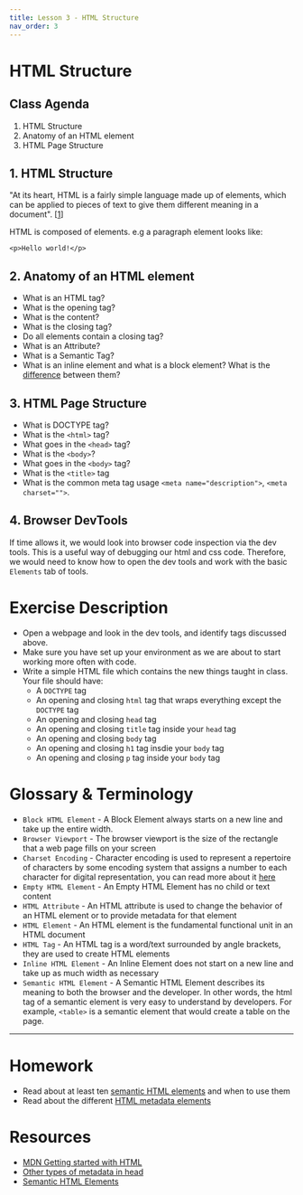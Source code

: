 ```yaml
---
title: Lesson 3 - HTML Structure
nav_order: 3
---
```


# HTML Structure

## Class Agenda

1. HTML Structure
2. Anatomy of an HTML element
3. HTML Page Structure

## 1. HTML Structure

"At its heart, HTML is a fairly simple language made up of elements, which can be applied to pieces of text to give them different meaning in a document". [[1](https://developer.mozilla.org/en-US/docs/Learn/HTML/Introduction_to_HTML)]

HTML is composed of elements. e.g a paragraph element looks like:

```
<p>Hello world!</p>
```

## 2. Anatomy of an HTML element

- What is an HTML tag?
- What is the opening tag?
- What is the content?
- What is the closing tag?
- Do all elements contain a closing tag?
- What is an Attribute?
- What is a Semantic Tag?
- What is an inline element and what is a block element? What is the [difference](https://developer.mozilla.org/en-US/docs/Learn/HTML/Introduction_to_HTML/Getting_started#block_versus_inline_elements) between them?

## 3. HTML Page Structure

- What is DOCTYPE tag?
- What is the `<html>` tag?
- What goes in the `<head>` tag?
- What is the `<body>`?
- What goes in the `<body>` tag?
- What is the `<title>` tag
- What is the common meta tag usage `<meta name="description">`, `<meta charset="">`.

## 4. Browser DevTools

If time allows it, we would look into browser code inspection via the dev tools. This is a useful way of debugging our html and css code. Therefore, we would need to know how to open the dev tools and work with the basic `Elements` tab of tools.

# Exercise Description

- Open a webpage and look in the dev tools, and identify tags discussed above.
- Make sure you have set up your environment as we are about to start working more often with code.
- Write a simple HTML file which contains the new things taught in class. Your file should have:
  - A `DOCTYPE` tag
  - An opening and closing `html` tag that wraps everything except the `DOCTYPE` tag
  - An opening and closing `head` tag
  - An opening and closing `title` tag inside your `head` tag
  - An opening and closing `body` tag
  - An opening and closing `h1` tag insdie your `body` tag
  - An opening and closing `p` tag inside your `body` tag

# Glossary & Terminology

- `Block HTML Element` - A Block Element always starts on a new line and take up the entire width.
- `Browser Viewport` - The browser viewport is the size of the rectangle that a web page fills on your screen
- `Charset Encoding` - Character encoding is used to represent a repertoire of characters by some encoding system that assigns a number to each character for digital representation, you can read more about it [here](https://en.wikipedia.org/wiki/Character_encoding)
- `Empty HTML Element` - An Empty HTML Element has no child or text content
- `HTML Attribute` - An HTML attribute is used to change the behavior of an HTML element or to provide metadata for that element
- `HTML Element` - An HTML element is the fundamental functional unit in an HTML document
- `HTML Tag` - An HTML tag is a word/text surrounded by angle brackets, they are used to create HTML elements
- `Inline HTML Element` - An Inline Element does not start on a new line and take up as much width as necessary
- `Semantic HTML Element` - A Semantic HTML Element describes its meaning to both the browser and the developer. In other words, the html tag of a semantic element is very easy to understand by developers. For example, `<table>` is a semantic element that would create a table on the page.

---

# Homework

- Read about at least ten [semantic HTML elements](https://developer.mozilla.org/en-US/docs/Glossary/Semantics#semantic_elements) and when to use them
- Read about the different [HTML metadata elements](https://developer.mozilla.org/en-US/docs/Learn/HTML/Introduction_to_HTML/The_head_metadata_in_HTML#metadata_the_%3Cmeta%3E_element)

# Resources

- [MDN Getting started with HTML](https://developer.mozilla.org/en-US/docs/Learn/HTML/Introduction_to_HTML/Getting_started)
- [Other types of metadata in head](https://developer.mozilla.org/en-US/docs/Learn/HTML/Introduction_to_HTML/The_head_metadata_in_HTML#other_types_of_metadata)
- [Semantic HTML Elements](https://developer.mozilla.org/en-US/docs/Glossary/Semantics#semantic_elements)
